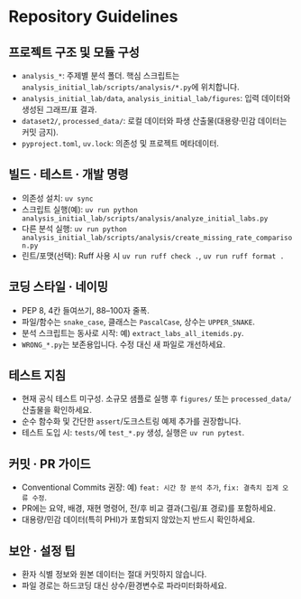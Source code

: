 # Repository Guidelines

## 프로젝트 구조 및 모듈 구성
- `analysis_*`: 주제별 분석 폴더. 핵심 스크립트는 `analysis_initial_lab/scripts/analysis/*.py`에 위치합니다.
- `analysis_initial_lab/data`, `analysis_initial_lab/figures`: 입력 데이터와 생성된 그래프/표 결과.
- `dataset2/`, `processed_data/`: 로컬 데이터와 파생 산출물(대용량·민감 데이터는 커밋 금지).
- `pyproject.toml`, `uv.lock`: 의존성 및 프로젝트 메타데이터.

## 빌드 · 테스트 · 개발 명령
- 의존성 설치: `uv sync`
- 스크립트 실행(예): `uv run python analysis_initial_lab/scripts/analysis/analyze_initial_labs.py`
- 다른 분석 실행: `uv run python analysis_initial_lab/scripts/analysis/create_missing_rate_comparison.py`
- 린트/포맷(선택): Ruff 사용 시 `uv run ruff check .`, `uv run ruff format .`

## 코딩 스타일 · 네이밍
- PEP 8, 4칸 들여쓰기, 88–100자 줄폭.
- 파일/함수는 `snake_case`, 클래스는 `PascalCase`, 상수는 `UPPER_SNAKE`.
- 분석 스크립트는 동사로 시작: 예) `extract_labs_all_itemids.py`.
- `WRONG_*.py`는 보존용입니다. 수정 대신 새 파일로 개선하세요.

## 테스트 지침
- 현재 공식 테스트 미구성. 소규모 샘플로 실행 후 `figures/` 또는 `processed_data/` 산출물을 확인하세요.
- 순수 함수화 및 간단한 `assert`/도크스트링 예제 추가를 권장합니다.
- 테스트 도입 시: `tests/`에 `test_*.py` 생성, 실행은 `uv run pytest`.

## 커밋 · PR 가이드
- Conventional Commits 권장: 예) `feat: 시간 창 분석 추가`, `fix: 결측치 집계 오류 수정`.
- PR에는 요약, 배경, 재현 명령어, 전/후 비교 결과(그림/표 경로)를 포함하세요.
- 대용량/민감 데이터(특히 PHI)가 포함되지 않았는지 반드시 확인하세요.

## 보안 · 설정 팁
- 환자 식별 정보와 원본 데이터는 절대 커밋하지 않습니다.
- 파일 경로는 하드코딩 대신 상수/환경변수로 파라미터화하세요.
